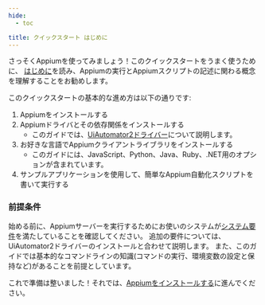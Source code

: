 ```yaml
---
hide:
  - toc

title: クイックスタート はじめに
---
```


<!--
Let's get up and running with Appium! To successfully use this quickstart, it's recommended that
you first have read the [Introduction](../intro/index.md), so that you understand the concepts involved in
running Appium and writing Appium scripts.
-->

さっそくAppiumを使ってみましょう！このクイックスタートをうまく使うために、
[はじめに](../intro/index.md)を読み、Appiumの実行とAppiumスクリプトの記述に関わる概念を理解することをお勧めします。

<!--
The basic plan for this quickstart is as follows:
-->

このクイックスタートの基本的な進め方は以下の通りです:

<!--
1. Install Appium
1. Install an Appium driver and its dependencies
    - This guide provides instructions for the [UiAutomator2 driver](https://github.com/appium/appium-uiautomator2-driver)
1. Install an Appium client library in your language of choice
    - This guide contains options for JavaScript, Python, Java, Ruby, and .NET
1. Write and run a simple Appium automation script using a sample application
-->

1. Appiumをインストールする
1. Appiumドライバとその依存関係をインストールする
    - このガイドでは、[UiAutomator2ドライバー](https://github.com/appium/appium-uiautomator2-driver)について説明します。
1. お好きな言語でAppiumクライアントライブラリをインストールする
    - このガイドには、JavaScript、Python、Java、Ruby、.NET用のオプションが含まれています。
1. サンプルアプリケーションを使用して、簡単なAppium自動化スクリプトを書いて実行する

<!--
### Requirements
-->

### 前提条件

<!--
Before getting started, make sure your system satisfies the
[requirements](../quickstart/requirements.md) for running the Appium server. Additional requirements
will be discussed in conjunction with installing the UiAutomator2 driver. The guide also assumes
you have basic command line proficiency on your platform, for example being able to run commands, set
and persist environment variables, etc...
-->

始める前に、Appiumサーバーを実行するためにお使いのシステムが[システム要件](../quickstart/requirements.md)を満たしていることを確認してください。
追加の要件については、UiAutomator2ドライバーのインストールと合わせて説明します。
また、このガイドでは基本的なコマンドラインの知識(コマンドの実行、環境変数の設定と保持など)があることを前提としています。

<!--
Now you're ready to get started! So head on over to [Installing Appium](./install.md).
-->

これで準備は整いました！それでは、[Appiumをインストールする](./install.md)に進んでください。